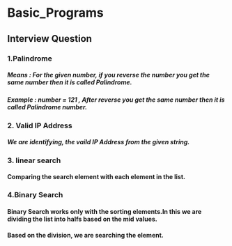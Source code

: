 # Basic_Programs

## Interview Question
### 1.Palindrome 
##### Means : For the given number, if you reverse the number you get the same number then it is called Palindrome.
##### Example : number = 121 , After reverse you get the same number then it is called Palindrome number. 

### 2. Valid IP Address
##### We are identifying, the vaild IP Address from the given string.

### 3. linear search
#### Comparing the search element with each element in the list.

### 4.Binary Search
#### Binary Search works only with the sorting elements.In this we are dividing the list into halfs based on the mid values.
#### Based on the division, we are searching the element.


